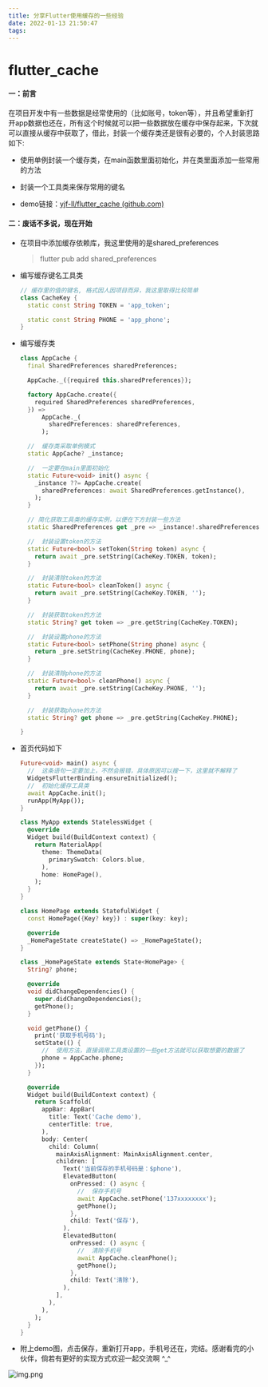 ```yaml
---
title: 分享Flutter使用缓存的一些经验
date: 2022-01-13 21:50:47
tags:
---
```

# flutter_cache

#### 一：前言

在项目开发中有一些数据是经常使用的（比如账号，token等），并且希望重新打开app数据也还在，所有这个时候就可以把一些数据放在缓存中保存起来，下次就可以直接从缓存中获取了，借此，封装一个缓存类还是很有必要的，个人封装思路如下:

- 使用单例封装一个缓存类，在main函数里面初始化，并在类里面添加一些常用的方法

- 封装一个工具类来保存常用的键名

- demo链接：[yjf-ll/flutter_cache (github.com)](https://github.com/yjf-ll/flutter_cache)

#### 二：废话不多说，现在开始

- 在项目中添加缓存依赖库，我这里使用的是shared_preferences 

  > flutter pub add shared_preferences

- 编写缓存键名工具类

  ```dart
  // 缓存里的值的键名, 格式因人因项目而异，我这里取得比较简单
  class CacheKey {
    static const String TOKEN = 'app_token';
  
    static const String PHONE = 'app_phone';
  }
  ```

- 编写缓存类

  ```dart
  class AppCache {
    final SharedPreferences sharedPreferences;
  
    AppCache._({required this.sharedPreferences});
  
    factory AppCache.create({
      required SharedPreferences sharedPreferences,
    }) =>
        AppCache._(
          sharedPreferences: sharedPreferences,
        );
  
    //  缓存类采取单例模式
    static AppCache? _instance;
  
    //  一定要在main里面初始化
    static Future<void> init() async {
      _instance ??= AppCache.create(
        sharedPreferences: await SharedPreferences.getInstance(),
      );
    }
  
    // 简化获取工具类的缓存实例，以便在下方封装一些方法
    static SharedPreferences get _pre => _instance!.sharedPreferences;
  
    //  封装设置token的方法
    static Future<bool> setToken(String token) async {
      return await _pre.setString(CacheKey.TOKEN, token);
    }
  
    //  封装清除token的方法
    static Future<bool> cleanToken() async {
      return await _pre.setString(CacheKey.TOKEN, '');
    }
  
    //  封装获取token的方法
    static String? get token => _pre.getString(CacheKey.TOKEN);
  
    //  封装设置phone的方法
    static Future<bool> setPhone(String phone) async {
      return _pre.setString(CacheKey.PHONE, phone);
    }
  
    //  封装清除phone的方法
    static Future<bool> cleanPhone() async {
      return await _pre.setString(CacheKey.PHONE, '');
    }
  
    //  封装获取phone的方法
    static String? get phone => _pre.getString(CacheKey.PHONE);
  
  }
  ```

- 首页代码如下

  ```dart
  Future<void> main() async {
    //  这条语句一定要加上，不然会报错，具体原因可以搜一下，这里就不解释了
    WidgetsFlutterBinding.ensureInitialized();
    //  初始化缓存工具类
    await AppCache.init();
    runApp(MyApp());
  }
  
  class MyApp extends StatelessWidget {
    @override
    Widget build(BuildContext context) {
      return MaterialApp(
        theme: ThemeData(
          primarySwatch: Colors.blue,
        ),
        home: HomePage(),
      );
    }
  }
  
  class HomePage extends StatefulWidget {
    const HomePage({Key? key}) : super(key: key);
  
    @override
    _HomePageState createState() => _HomePageState();
  }
  
  class _HomePageState extends State<HomePage> {
    String? phone;
  
    @override
    void didChangeDependencies() {
      super.didChangeDependencies();
      getPhone();
    }
  
    void getPhone() {
      print('获取手机号码');
      setState(() {
        //  使用方法，直接调用工具类设置的一些get方法就可以获取想要的数据了
        phone = AppCache.phone;
      });
    }
  
    @override
    Widget build(BuildContext context) {
      return Scaffold(
        appBar: AppBar(
          title: Text('Cache demo'),
          centerTitle: true,
        ),
        body: Center(
          child: Column(
            mainAxisAlignment: MainAxisAlignment.center,
            children: [
              Text('当前保存的手机号码是：$phone'),
              ElevatedButton(
                onPressed: () async {
                  //  保存手机号
                  await AppCache.setPhone('137xxxxxxxx');
                  getPhone();
                },
                child: Text('保存'),
              ),
              ElevatedButton(
                onPressed: () async {
                  //  清除手机号
                  await AppCache.cleanPhone();
                  getPhone();
                },
                child: Text('清除'),
              ),
            ],
          ),
        ),
      );
    }
  }
  ```

- 附上demo图，点击保存，重新打开app，手机号还在，完结。感谢看完的小伙伴，倘若有更好的实现方式欢迎一起交流啊  ^_^


![img.png](https://p3-juejin.byteimg.com/tos-cn-i-k3u1fbpfcp/efe88fecd7144423a54d647be024bc87~tplv-k3u1fbpfcp-watermark.image?)